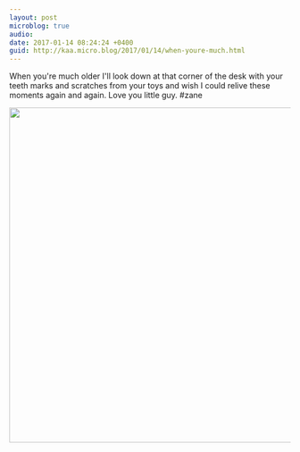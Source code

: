 ```yaml
---
layout: post
microblog: true
audio: 
date: 2017-01-14 08:24:24 +0400
guid: http://kaa.micro.blog/2017/01/14/when-youre-much.html
---
```

When you're much older I'll look down at that corner of the desk with your teeth marks and scratches from your toys and wish I could relive these moments again and again. Love you little guy. #zane

<img src="http://www.kaa.bz/uploads/2018/78559f713f.jpg" width="600" height="600" />
